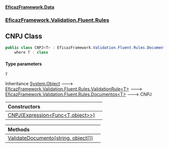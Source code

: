 #### [EficazFramework.Data](EficazFrameworkData.md 'EficazFramework Data')
### [EficazFramework.Validation.Fluent.Rules](EficazFrameworkData.md#EficazFramework.Validation.Fluent.Rules 'EficazFramework.Validation.Fluent.Rules')

## CNPJ<T> Class

```csharp
public class CNPJ<T> : EficazFramework.Validation.Fluent.Rules.Documentos<T>
    where T : class
```
#### Type parameters

<a name='EficazFramework.Validation.Fluent.Rules.CNPJ_T_.T'></a>

`T`

Inheritance [System.Object](https://docs.microsoft.com/en-us/dotnet/api/System.Object 'System.Object') &#129106; [EficazFramework.Validation.Fluent.Rules.ValidationRule&lt;](EficazFramework.Validation.Fluent.Rules/ValidationRule_T_.md 'EficazFramework.Validation.Fluent.Rules.ValidationRule<T>')[T](EficazFramework.Validation.Fluent.Rules/CNPJ_T_.md#EficazFramework.Validation.Fluent.Rules.CNPJ_T_.T 'EficazFramework.Validation.Fluent.Rules.CNPJ<T>.T')[&gt;](EficazFramework.Validation.Fluent.Rules/ValidationRule_T_.md 'EficazFramework.Validation.Fluent.Rules.ValidationRule<T>') &#129106; [EficazFramework.Validation.Fluent.Rules.Documentos&lt;](EficazFramework.Validation.Fluent.Rules/Documentos_T_.md 'EficazFramework.Validation.Fluent.Rules.Documentos<T>')[T](EficazFramework.Validation.Fluent.Rules/CNPJ_T_.md#EficazFramework.Validation.Fluent.Rules.CNPJ_T_.T 'EficazFramework.Validation.Fluent.Rules.CNPJ<T>.T')[&gt;](EficazFramework.Validation.Fluent.Rules/Documentos_T_.md 'EficazFramework.Validation.Fluent.Rules.Documentos<T>') &#129106; CNPJ<T>

| Constructors | |
| :--- | :--- |
| [CNPJ(Expression&lt;Func&lt;T,object&gt;&gt;)](EficazFramework.Validation.Fluent.Rules/CNPJ_T_/CNPJ(Expression_Func_T,object__).md 'EficazFramework.Validation.Fluent.Rules.CNPJ<T>.CNPJ(System.Linq.Expressions.Expression<System.Func<T,object>>)') | |

| Methods | |
| :--- | :--- |
| [ValidateDocumento(string, object[])](EficazFramework.Validation.Fluent.Rules/CNPJ_T_/ValidateDocumento(string,object[]).md 'EficazFramework.Validation.Fluent.Rules.CNPJ<T>.ValidateDocumento(string, object[])') | |
